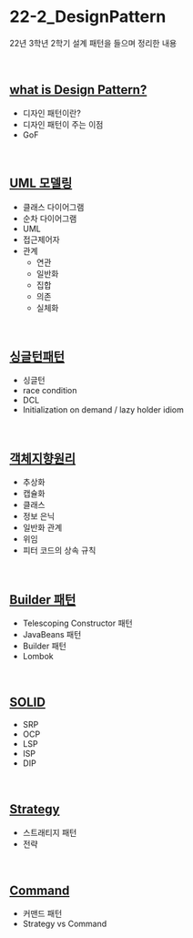 # 22-2_DesignPattern
22년 3학년 2학기 설계 패턴을 들으며 정리한 내용

<br>

## <a href="https://github.com/JinUng41/22-2_DesignPattern/issues/1">what is Design Pattern?</a>
  - 디자인 패턴이란?
  - 디자인 패턴이 주는 이점
  - GoF 
  
<br>

## <a href="https://github.com/JinUng41/22-2_DesignPattern/issues/2">UML 모델링</a>
  - 클래스 다이어그램
  - 순차 다이어그램
  - UML
  - 접근제어자
  - 관계
    - 연관
    - 일반화
    - 집합
    - 의존
    - 실체화

<br>

## <a href="https://github.com/JinUng41/22-2_DesignPattern/issues/3">싱글턴패턴</a>
  - 싱글턴
  - race condition
  - DCL
  - Initialization on demand / lazy holder idiom

<br>

## <a href="https://github.com/JinUng41/22-2_DesignPattern/issues/4">객체지향원리</a>
  - 추상화
  - 캡슐화
  - 클래스
  - 정보 은닉
  - 일반화 관계
  - 위임
  - 피터 코드의 상속 규칙

<br>

## <a href="https://github.com/JinUng41/22-2_DesignPattern/issues/5">Builder 패턴</a>
  - Telescoping Constructor 패턴
  - JavaBeans 패턴
  - Builder 패턴
  - Lombok

<br>

## <a href="https://github.com/JinUng41/22-2_DesignPattern/issues/6">SOLID</a>
  - SRP
  - OCP
  - LSP
  - ISP
  - DIP

<br>


## <a href="https://github.com/JinUng41/22-2_DesignPattern/issues/7">Strategy</a>
  - 스트래티지 패턴
  - 전략
  
<br>

## <a href="https://github.com/JinUng41/22-2_DesignPattern/issues/8">Command</a>
  - 커맨드 패턴
  - Strategy vs Command
  
<br>

